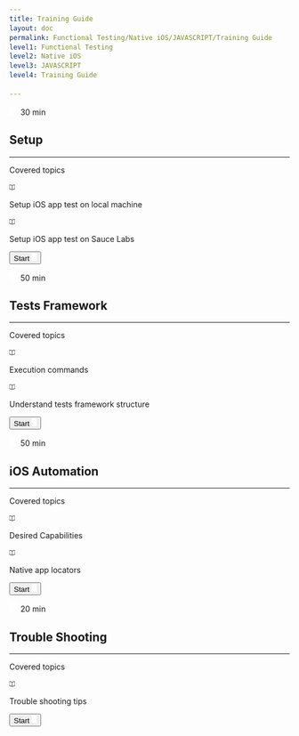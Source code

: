 ```yaml
---
title: Training Guide
layout: doc
permalink: Functional Testing/Native iOS/JAVASCRIPT/Training Guide
level1: Functional Testing
level2: Native iOS
level3: JAVASCRIPT
level4: Training Guide

---
```

<div class="training-placard training-placard__short">
<p class="training-time">
<span class="training-time__value training-time__short">
<img src="/images/training/icon-time.png" srcset="/images/training/icon-time%402x.png 2x, /images/training/icon-time%403x.png 3x" />
30 min
</span>
</p>
<div class="training-data">
<h2 class="training-data__title">Setup</h2>
<hr class="training-data__hr" />
<div class="training-data__topics">
<p class="training-data__topics-title">Covered topics</p>
<div class="training-data__topics-row">
<div class="training-data__topics-img">
<img src="/images/training/icon-book.png" srcset="/images/training/icon-book%402x.png 2x, /images/training/icon-book%403x.png 3x" />
</div>
<p class="training-data__topics-text">Setup iOS app test on local machine</p>
</div>
<div class="training-data__topics-row">
<div class="training-data__topics-img">
<img src="/images/training/icon-book.png" srcset="/images/training/icon-book%402x.png 2x, /images/training/icon-book%403x.png 3x" />
</div>
<p class="training-data__topics-text">Setup iOS app test on Sauce Labs</p>
</div>
</div>
<div class="training-start-btn-wrapper"><a href="/documentation/Functional Testing/Native iOS/JAVASCRIPT/Training Guide/Setup/Setup iOS app test on local machine"><button class="training-start-btn">
<span>Start</span>
<img src="/images/training/icon-arrow.png" srcset="/images/training/icon-arrow%402x.png 2x, /images/training/icon-arrow%403x.png 3x">
</button></a></div>
</div>
</div>
<div class="training-placard training-placard__medium">
<p class="training-time">
<span class="training-time__value training-time__medium">
<img src="/images/training/icon-time.png" srcset="/images/training/icon-time%402x.png 2x, /images/training/icon-time%403x.png 3x" />
50 min
</span>
</p>
<div class="training-data">
<h2 class="training-data__title">Tests Framework</h2>
<hr class="training-data__hr" />
<div class="training-data__topics">
<p class="training-data__topics-title">Covered topics</p>
<div class="training-data__topics-row">
<div class="training-data__topics-img">
<img src="/images/training/icon-book.png" srcset="/images/training/icon-book%402x.png 2x, /images/training/icon-book%403x.png 3x" />
</div>
<p class="training-data__topics-text">Execution commands</p>
</div>
<div class="training-data__topics-row">
<div class="training-data__topics-img">
<img src="/images/training/icon-book.png" srcset="/images/training/icon-book%402x.png 2x, /images/training/icon-book%403x.png 3x" />
</div>
<p class="training-data__topics-text">Understand tests framework structure</p>
</div>
</div>
<div class="training-start-btn-wrapper"><a href="/documentation/Functional Testing/Native iOS/JAVASCRIPT/Training Guide/Tests Framework/Understand the tests framework"><button class="training-start-btn">
<span>Start</span>
<img src="/images/training/icon-arrow.png" srcset="/images/training/icon-arrow%402x.png 2x, /images/training/icon-arrow%403x.png 3x">
</button></a></div>
</div>
</div>
<div class="training-placard training-placard__medium">
<p class="training-time">
<span class="training-time__value training-time__medium">
<img src="/images/training/icon-time.png" srcset="/images/training/icon-time%402x.png 2x, /images/training/icon-time%403x.png 3x" />
50 min
</span>
</p>
<div class="training-data">
<h2 class="training-data__title">iOS Automation</h2>
<hr class="training-data__hr" />
<div class="training-data__topics">
<p class="training-data__topics-title">Covered topics</p>
<div class="training-data__topics-row">
<div class="training-data__topics-img">
<img src="/images/training/icon-book.png" srcset="/images/training/icon-book%402x.png 2x, /images/training/icon-book%403x.png 3x" />
</div>
<p class="training-data__topics-text">Desired Capabilities</p>
</div>
<div class="training-data__topics-row">
<div class="training-data__topics-img">
<img src="/images/training/icon-book.png" srcset="/images/training/icon-book%402x.png 2x, /images/training/icon-book%403x.png 3x" />
</div>
<p class="training-data__topics-text">Native app locators</p>
</div>
</div>
<div class="training-start-btn-wrapper"><a href="/documentation/Functional Testing/Native iOS/JAVASCRIPT/Training Guide/iOS Automation/Desired Capabilities"><button class="training-start-btn">
<span>Start</span>
<img src="/images/training/icon-arrow.png" srcset="/images/training/icon-arrow%402x.png 2x, /images/training/icon-arrow%403x.png 3x">
</button></a></div>
</div>
</div>
<div class="training-placard training-placard__short">
<p class="training-time">
<span class="training-time__value training-time__short">
<img src="/images/training/icon-time.png" srcset="/images/training/icon-time%402x.png 2x, /images/training/icon-time%403x.png 3x" />
20 min
</span>
</p>
<div class="training-data">
<h2 class="training-data__title">Trouble Shooting</h2>
<hr class="training-data__hr" />
<div class="training-data__topics">
<p class="training-data__topics-title">Covered topics</p>
<div class="training-data__topics-row">
<div class="training-data__topics-img">
<img src="/images/training/icon-book.png" srcset="/images/training/icon-book%402x.png 2x, /images/training/icon-book%403x.png 3x" />
</div>
<p class="training-data__topics-text">Trouble shooting tips</p>
</div>
</div>
<div class="training-start-btn-wrapper"><a href="/documentation/Functional Testing/Native iOS/JAVASCRIPT/Training Guide/Trouble Shooting/Trouble shooting tips"><button class="training-start-btn">
<span>Start</span>
<img src="/images/training/icon-arrow.png" srcset="/images/training/icon-arrow%402x.png 2x, /images/training/icon-arrow%403x.png 3x">
</button></a></div>
</div>
</div>
